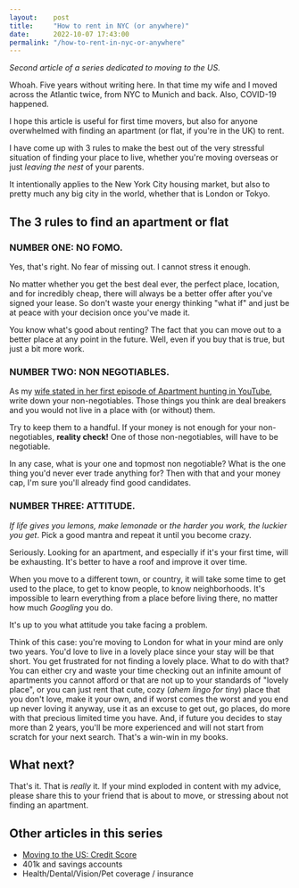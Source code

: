 ```yaml
---
layout:    post
title:     "How to rent in NYC (or anywhere)"
date:      2022-10-07 17:43:00
permalink: "/how-to-rent-in-nyc-or-anywhere"
---
```


*Second article of a series dedicated to moving to the US.*

Whoah. Five years without writing here. In that time my wife and I moved across the Atlantic twice, from NYC to Munich and back. Also, COVID-19 happened.

I hope this article is useful for first time movers, but also for anyone overwhelmed with finding an apartment (or flat, if you're in the UK) to rent.

I have come up with 3 rules to make the best out of the very stressful situation of finding your place to live, whether you're moving overseas or just _leaving the nest_ of your parents.

It intentionally applies to the New York City housing market, but also to pretty much any big city in the world, whether that is London or Tokyo.

## The 3 rules to find an apartment or flat

### NUMBER ONE: NO FOMO.

Yes, that's right. No fear of missing out. I cannot stress it enough.

No matter whether you get the best deal ever, the perfect place, location, and for incredibly cheap, there will always be a better offer after you've signed your lease. So don't waste your energy thinking "what if" and just be at peace with your decision once you've made it.

You know what's good about renting? The fact that you can move out to a better place at any point in the future. Well, even if you buy that is true, but just a bit more work.

### NUMBER TWO: NON NEGOTIABLES.

As my [wife stated in her first episode of Apartment hunting in YouTube](https://www.youtube.com/watch?v=vhkrrZfkpAM), write down your non-negotiables. Those things you think are deal breakers and you would not live in a place with (or without) them.

Try to keep them to a handful. If your money is not enough for your non-negotiables, **reality check!** One of those non-negotiables, will have to be negotiable.

In any case, what is your one and topmost non negotiable? What is the one thing you'd never ever trade anything for? Then with that and your money cap, I'm sure you'll already find good candidates.

### NUMBER THREE: ATTITUDE.

_If life gives you lemons, make lemonade_ or _the harder you work, the luckier you get_. Pick a good mantra and repeat it until you become crazy.

Seriously. Looking for an apartment, and especially if it's your first time, will be exhausting. It's better to have a roof and improve it over time.

When you move to a different town, or country, it will take some time to get used to the place, to get to know people, to know neighborhoods. It's impossible to learn everything from a place before living there, no matter how much _Googling_ you do.

It's up to you what attitude you take facing a problem.

Think of this case: you're moving to London for what in your mind are only two years. You'd love to live in a lovely place since your stay will be that short. You get frustrated for not finding a lovely place. What to do with that? You can either cry and waste your time checking out an infinite amount of apartments you cannot afford or that are not up to your standards of "lovely place", or you can just rent that cute, cozy (_ahem lingo for tiny_) place that you don't love, make it your own, and if worst comes the worst and you end up never loving it anyway, use it as an excuse to get out, go places, do more with that precious limited time you have. And, if future you decides to stay more than 2 years, you'll be more experienced and will not start from scratch for your next search. That's a win-win in my books.

## What next?

That's it. That is _really_ it. If your mind exploded in content with my advice, please share this to your friend that is about to move, or stressing about not finding an apartment.

## Other articles in this series

* [Moving to the US: Credit Score](https://tomasroggero.com/notes/moving-to-the-us-credit-score)
* 401k and savings accounts
* Health/Dental/Vision/Pet coverage / insurance
